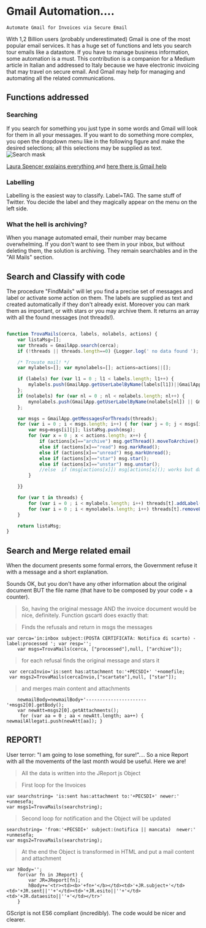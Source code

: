# Gmail Automation....
```Automate Gmail for Invoices via Secure Email```

With 1,2 Billion users (probably underestimated) Gmail is one of the most popular email services. It has a huge set of functions and lets you search tour emails like a datastore.
If you have to manage business information, some automation is a must. This contribution is a companion for a Medium article in Italian and addressed to Italy because we have electronic invoicing that may travel on secure email.
And Gmail may help for managing and automating all the related communications.

## Functions addressed

### Searching
If you search for something you just type in some words and Gmail will look for them in all your messages.
If you want to do something more complex, you open the dropdown menu like in the following figure and make the desired selections; 
all this selections may be supplied as text.   
![Search mask](https://cms-assets.tutsplus.com/uploads/users/988/posts/27445/image/Gmail-search(1).jpg)

[Laura Spencer explains everything ](https://business.tutsplus.com/tutorials/how-to-search-your-emails-in-gmail--cms-27445) and  [here there is Gmail help](https://support.google.com/mail/answer/7190?hl=en)

### Labelling
Labelling is the easiest way to classify. Label=TAG. The same stuff of Twitter. You decide the label and they magically appear on the menu on the left side. 

### What the hell is archiving?
When you manage automated email, their number may became overwhelming. If you don't want to see them in your inbox, but without deleting them, the solution is archiving. They remain searchables and in the "All Mails" section.

## Search and Classify with code
The procedure "FindMails" will let you find a precise set of messages and label or activate some action on them. The labels are supplied as text and created automatically if they don't already exist. 
Moreover you can mark them as important, or with stars or you may archive them.
It returns an array with all the found messages (not threads!).

```javascript

function TrovaMails(cerca, labels, nolabels, actions) {
    var listaMsg=[];
    var threads = GmailApp.search(cerca);
    if (!threads || threads.length==0) {Logger.log(' no data found '); return []; }

    /* Trovate mail! */
    var mylabels=[]; var mynolabels=[]; actions=actions||[];

    if (labels) for (var l1 = 0 ; l1 < labels.length; l1++) {
        mylabels.push(GmailApp.getUserLabelByName(labels[l1])||GmailApp.createLabel(labels[l1])) ;
    };
    if (nolabels) for (var nl = 0 ; nl < nolabels.length; nl++) {
        mynolabels.push(GmailApp.getUserLabelByName(nolabels[nl]) || GmailApp.createLabel(nolabels[nl])) ;
    };

    var msgs = GmailApp.getMessagesForThreads(threads);
    for (var i = 0 ; i < msgs.length; i++) { for (var j = 0; j < msgs[i].length; j++) {
        var msg=msgs[i][j]; listaMsg.push(msg);
        for (var x = 0 ; x < actions.length; x++) {
            if (actions[x]=="archive") msg.getThread().moveToArchive();
            else if (actions[x]=="read") msg.markRead();
            else if (actions[x]=="unread") msg.markUnread();
            else if (actions[x]=="star") msg.star();
            else if (actions[x]=="unstar") msg.unstar();
            //else  if (msg[actions[x]]) msg[actions[x](); works but dangerous commented ...as you like ;)
        }

    }}

    for (var t in threads) {
        for (var i = 0 ; i < mylabels.length; i++) threads[t].addLabel(mylabels[i]);
        for (var i = 0 ; i < mynolabels.length; i++) threads[t].removeLabel(mynolabels[i]);
    }

    return listaMsg;
}
```
## Search and Merge related email
When the document presents some formal errors, the Government refuse it with a message and a short explanation.

Sounds OK, but you don't have any other information about the original document BUT the file name (that have to be composed by your code + a counter).
> So, having the original message AND the invoice document would be nice, definitely.
Function gscarti does exactly that:

> Finds the refusals and return in msgs the messages
```
var cerca='in:inbox subject:(POSTA CERTIFICATA: Notifica di scarto) -label:processed '; var resp='';
    var msgs=TrovaMails(cerca, ["processed"],null, ["archive"]);
```    
> for each refusal finds the original message and stars it
```
 var cercaInvio='is:sent has:attachment to:'+PECSDI+' '+nomefile;
 var msgs2=TrovaMails(cercaInvio,["scartate"],null, ["star"]);
```  
> and merges main content and attachments
```
    newmailBody=newmailBody+'----------------------'+msgs2[0].getBody();
    var newAtt=msgs2[0].getAttachments();
     for (var aa = 0 ; aa < newAtt.length; aa++) { newmailAllegati.push(newAtt[aa]); }
```  

## REPORT!
User terror: "I am going to lose something, for sure!"....
So a nice Report with all the movements of the last month would be useful. Here we are!
> All the data is written into the JReport js Object

> First loop for the Invoices
```  
var searchstring= 'is:sent has:attachment to:'+PECSDI+' newer:' +unmesefa;
var msgs1=TrovaMails(searchstring);
```  
> Second loop for notification and the Object will be updated
```  
searchstring= 'from:'+PECSDI+' subject:(notifica || mancata)  newer:' +unmesefa;
var msgs2=TrovaMails(searchstring);
```  

> At the end the Object is transformed in HTML and put a mail content and attachment
```  
var hBody='';
    for(var fn in JReport) {
        var JR=JReport[fn];
        hBody+='<tr><td><b>'+fn+'</b></td><td>'+JR.subject+'</td><td>'+JR.sent||''+'</td><td>'+JR.esito||''+'</td><td>'+JR.dataesito||''+'</td></tr>'
    }
```  
GScript is not ES6 compliant (incredibly). The code would be nicer and clearer.

